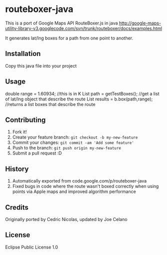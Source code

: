 # routeboxer-java
This is a port of Google Maps API RouteBoxer.js in java
http://google-maps-utility-library-v3.googlecode.com/svn/trunk/routeboxer/docs/examples.html

It generates lat/lng boxes for a path from one point to another.

## Installation

Copy this java file into your project

## Usage

double range = 1.60934;  //this is in K
List<LatLng> path = getTestBoxes(); //get a list of lat/lng object that describe the route
List<LatLngBounds> results = b.box(path,range);  //returns a list boxes that describe the route


## Contributing

1. Fork it!
2. Create your feature branch: `git checkout -b my-new-feature`
3. Commit your changes: `git commit -am 'Add some feature'`
4. Push to the branch: `git push origin my-new-feature`
5. Submit a pull request :D

## History

1.  Automatically exported from code.google.com/p/routeboxer-java
2.  Fixed bugs in code where the route wasn't boxed correctly when using points via Apple maps and improved algorithm performance


## Credits

Originally ported by Cedric Nicolas, updated by Joe Celano


## License

Eclipse Public License 1.0

